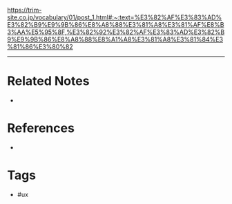 https://trim-site.co.jp/vocabulary/01/post_1.html#:~:text=%E3%82%AF%E3%83%AD%E3%82%B9%E9%9B%86%E8%A8%88%E3%81%A8%E3%81%AF%E8%B3%AA%E5%95%8F,%E3%82%92%E3%82%AF%E3%83%AD%E3%82%B9%E9%9B%86%E8%A8%88%E8%A1%A8%E3%81%A8%E3%81%84%E3%81%86%E3%80%82

---
# Related Notes
- 

# References
- 

# Tags
- #ux 